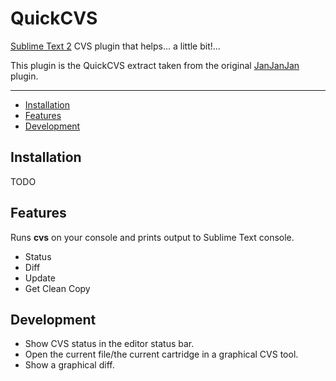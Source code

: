QuickCVS
=================

[Sublime Text 2](http://www.sublimetext.com/2) CVS plugin that helps... a little bit!...

This plugin is the QuickCVS extract taken from the original [JanJanJan](JanJanJan/) plugin.

---

- [Installation](#installation)
- [Features](#features)
- [Development](#development)


Installation
------------
TODO


Features
--------
Runs **cvs** on your console and prints output to Sublime Text console.
* Status
* Diff
* Update
* Get Clean Copy


Development
-----------
* Show CVS status in the editor status bar.
* Open the current file/the current cartridge in a graphical CVS tool.
* Show a graphical diff.